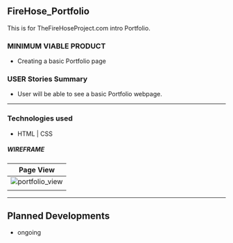 ## FireHose_Portfolio

This is for TheFireHoseProject.com intro Portfolio.

### MINIMUM VIABLE PRODUCT
- Creating a basic Portfolio page

### USER Stories Summary

- User will be able to see a basic Portfolio webpage.

----
### Technologies used

* HTML | CSS

##### WIREFRAME
| Page View                                       |
|-------------------------------------------------|
| ![portfolio_view](http://gph.to/25q2v0d)        |
|                                                 |

----

## Planned Developments
- ongoing
